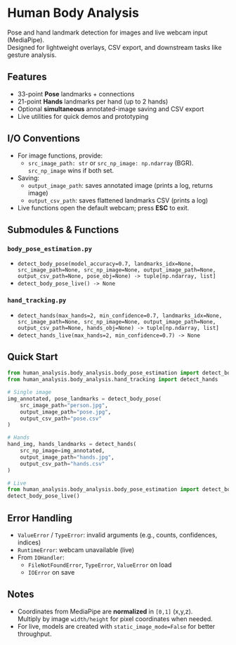 # Human Body Analysis

Pose and hand landmark detection for images and live webcam input (MediaPipe).  
Designed for lightweight overlays, CSV export, and downstream tasks like gesture analysis.

## Features
- 33-point **Pose** landmarks + connections
- 21-point **Hands** landmarks per hand (up to 2 hands)
- Optional **simultaneous** annotated-image saving and CSV export
- Live utilities for quick demos and prototyping

## I/O Conventions
- For image functions, provide:
  - `src_image_path: str` or `src_np_image: np.ndarray` (BGR). `src_np_image` wins if both set.
- Saving:
  - `output_image_path`: saves annotated image (prints a log, returns image)
  - `output_csv_path`: saves flattened landmarks CSV (prints a log)
- Live functions open the default webcam; press **ESC** to exit.

## Submodules & Functions
### `body_pose_estimation.py`
- `detect_body_pose(model_accuracy=0.7, landmarks_idx=None, src_image_path=None, src_np_image=None, output_image_path=None, output_csv_path=None, pose_obj=None) -> tuple[np.ndarray, list]`
- `detect_body_pose_live() -> None`

### `hand_tracking.py`
- `detect_hands(max_hands=2, min_confidence=0.7, landmarks_idx=None, src_image_path=None, src_np_image=None, output_image_path=None, output_csv_path=None, hands_obj=None) -> tuple[np.ndarray, list]`
- `detect_hands_live(max_hands=2, min_confidence=0.7) -> None`

## Quick Start
```python
from human_analysis.body_analysis.body_pose_estimation import detect_body_pose
from human_analysis.body_analysis.hand_tracking import detect_hands

# Single image
img_annotated, pose_landmarks = detect_body_pose(
    src_image_path="person.jpg",
    output_image_path="pose.jpg",
    output_csv_path="pose.csv"
)

# Hands
hand_img, hands_landmarks = detect_hands(
    src_np_image=img_annotated,
    output_image_path="hands.jpg",
    output_csv_path="hands.csv"
)

# Live
from human_analysis.body_analysis.body_pose_estimation import detect_body_pose_live
detect_body_pose_live()
```

## Error Handling
- `ValueError` / `TypeError`: invalid arguments (e.g., counts, confidences, indices)
- `RuntimeError`: webcam unavailable (live)
- From `IOHandler`:
  - `FileNotFoundError`, `TypeError`, `ValueError` on load
  - `IOError` on save

## Notes
- Coordinates from MediaPipe are **normalized** in `[0,1]` (x,y,z).  
  Multiply by image `width/height` for pixel coordinates when needed.
- For live, models are created with `static_image_mode=False` for better throughput.
